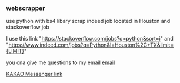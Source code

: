 ### webscrapper
use python with bs4 libary scrap indeed job located in Houston and stackoverflow job


I use this link "https://stackoverflow.com/jobs?q=python&sort=i" and "https://www.indeed.com/jobs?q=Python&l=Houston%2C+TX&limit={LIMIT}"

you cna give me questions to my email 
[email](realeap91@gmail.com)

[KAKAO Messenger link](https://open.kakao.com/o/sySVGeQb)
